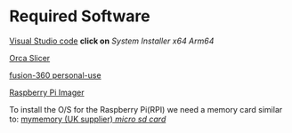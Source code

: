# Required Software

[Visual Studio code](https://code.visualstudio.com/Download) **click on** *System Installer x64 Arm64*

[Orca Slicer](https://github.com/SoftFever/OrcaSlicer/releases/tag/v2.1.1)

[fusion-360 personal-use](https://accounts.autodesk.com/Authentication/LogOn?viewmode=iframe&ReturnUrl=https://www.autodesk.com/uk/products/fusion-360/personal-form)

[Raspberry Pi Imager](https://downloads.raspberrypi.org/imager/imager_latest.exe)

To install the O/S for the Raspberry Pi(RPI) we need a memory card similar to: [mymemory (UK supplier) *micro sd card*](https://www.mymemory.co.uk/sandisk-32gb-ultra-android-microsd-card-sdhc-uhs-i-u1-adapter-120mb-s.html)
